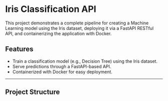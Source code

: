 # Iris Classification API

This project demonstrates a complete pipeline for creating a Machine Learning model using the Iris dataset, deploying it via a FastAPI RESTful API, and containerizing the application with Docker.

## **Features**
- Train a classification model (e.g., Decision Tree) using the Iris dataset.
- Serve predictions through a FastAPI-based API.
- Containerized with Docker for easy deployment.

---

## **Project Structure**

